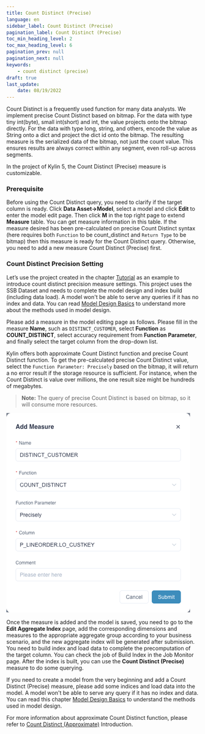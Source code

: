 ```yaml
---
title: Count Distinct (Precise)
language: en
sidebar_label: Count Distinct (Precise)
pagination_label: Count Distinct (Precise)
toc_min_heading_level: 2
toc_max_heading_level: 6
pagination_prev: null
pagination_next: null
keywords:
    - count distinct (precise)
draft: true
last_update:
    date: 08/19/2022
---
```



Count Distinct is a frequently used function for many data analysts. We implement precise Count Distinct based on bitmap. For the data with type tiny int(byte), small int(short) and int, the value projects onto the bitmap directly. For the data with type long, string, and others, encode the value as String onto a dict and project the dict id onto the bitmap. The resulting measure is the serialized data of the bitmap, not just the count value. This ensures results are always correct within any segment, even roll-up across segments.

In the project of Kylin 5, the Count Distinct (Precise) measure is customizable.



### Prerequisite

Before using the Count Distinct query, you need to clarify if the target column is ready. Click **Data Asset->Model**, select a model and click **Edit** to enter the model edit page. Then click **M** in the top right page to extend **Measure** table. You can get measure information in this table.  If the measure desired has been pre-calculated on precise Count Distinct syntax (here requires both `Function` to be count_distinct and `Return Type` to be bitmap) then this measure is ready for the Count Distinct query. Otherwise, you need to add a new measure Count Distinct (Precise) first. 



### Count Distinct Precision Setting 

Let’s use the project created in the chapter [Tutorial](../../../quickstart/expert_mode_tutorial.md) as an example to introduce count distinct precision measure settings. This project uses the SSB Dataset and needs to complete the model design and index build (including data load). A model won't be able to serve any queries if it has no index and data. You can read [Model Design Basics](../data_modeling.md) to understand more about the methods used in model design. 

Please add a measure in the model editing page as follows. Please fill in the measure **Name**, such as `DISTINCT_CUSTOMER`, select **Function** as **COUNT_DISTINCT**, select accuracy requirement from **Function Parameter**, and finally select the target column from the drop-down list.

Kylin offers both approximate Count Distinct function and precise Count Distinct function. To get the pre-calculated precise Count Distinct value, select the `Function Parameter: Precisely` based on the bitmap, it will return a no error result if the storage resource is sufficient. For instance, when the Count Distinct is value over millions, the one result size might be hundreds of megabytes. 

> **Note:** The query of precise Count Distinct is based on bitmap, so it will consume more resources. 

![Add precisely COUNT_DISTINCT measure](images/cd_measures_add_precisely.png)

Once the measure is added and the model is saved, you need to go to the **Edit Aggregate Index** page, add the corresponding dimensions and measures to the appropriate aggregate group according to your business scenario, and the new aggregate index will be generated after submission. You need to build index and load data to complete the precomputation of the target column. You can check the job of Build Index in the Job Monitor page. After the index is built, you can use the **Count Distinct (Precise)** measure to do some querying. 

If you need to create a model from the very beginning and add a Count Distinct (Precise) measure, please add some indices and load data into the model. A model won't be able to serve any query if it has no index and data. You can read this chapter [Model Design Basics](../data_modeling.md) to understand the methods used in model design.

For more information about approximate Count Distinct function, please refer to [Count Distinct (Approximate)](count_distinct_hllc.md) Introduction.
